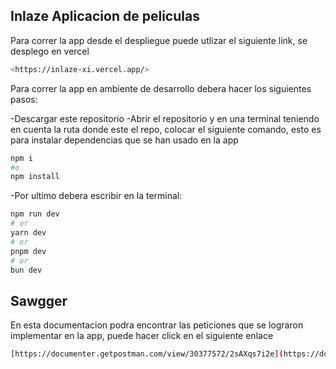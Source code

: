## Inlaze Aplicacion de peliculas
Para correr la app desde el despliegue puede utlizar el siguiente link, se desplego en vercel

```bash
<https://inlaze-xi.vercel.app/>
```

Para correr la app en ambiente de desarrollo debera hacer los siguientes pasos:

-Descargar este repositorio
-Abrir el repositorio y en una terminal teniendo en cuenta la ruta donde este el repo, colocar el siguiente comando, esto es para instalar dependencias que se han usado en la app

```bash
npm i
#o
npm install
```
-Por ultimo debera escribir en la terminal:

```bash
npm run dev
# or
yarn dev
# or
pnpm dev
# or
bun dev
```
## Sawgger

En esta documentacion podra encontrar las peticiones que se lograron implementar en la app, puede hacer click en el siguiente enlace

```bash
[https://documenter.getpostman.com/view/30377572/2sAXqs7i2e](https://documenter.getpostman.com/view/30377572/2sAXqs7i2e)
```
